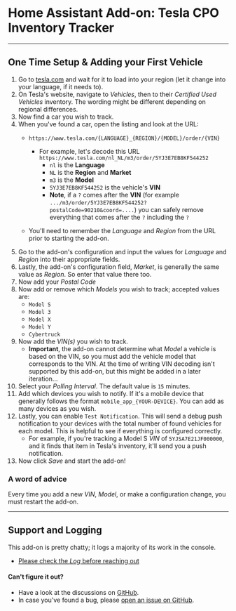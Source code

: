 # Home Assistant Add-on: Tesla CPO Inventory Tracker

<hr />

## One Time Setup & Adding your First Vehicle

1. Go to [tesla.com][tesla] and wait for it to load into your region (let it change into your language, if it needs to).
1. On Tesla's website, navigate to *Vehicles*, then to their *Certified Used Vehicles* inventory. The wording might be different depending on regional differences.
1. Now find a car you wish to track.
1. When you've found a car, open the listing and look at the URL:
    <!-- - ![Tesla inventory item with arrows showing region, language, and vin](images/tesla_url_inventory_edited.png) --> 
    - `https://www.tesla.com/{LANGUAGE}_{REGION}/{MODEL}/order/{VIN}`
        - For example, let's decode this URL `https://www.tesla.com/nl_NL/m3/order/5YJ3E7EB8KF544252`
            - `nl` is the **Language**
            - `NL` is the **Region** and **Market**
            - `m3` is the **Model**
            - `5YJ3E7EB8KF544252` is the vehicle's **VIN**
            - **Note**, if a `?` comes after the **VIN** (for example `.../m3/order/5YJ3E7EB8KF544252?postalCode=90210&coord=....`) you can safely remove everything that comes after the `?` including the `?`
        
    - You'll need to remember the *Language* and *Region* from the URL prior to starting the add-on.
1. Go to the add-on's configuration and input the values for *Language* and *Region* into their appropriate fields.
1. Lastly, the add-on's configuration field, *Market*, is generally the same value as *Region*. So enter that value there too.
1. Now add your *Postal Code*
1. Now add or remove which *Models* you wish to track; accepted values are:
    - `Model S`
    - `Model 3`
    - `Model X`
    - `Model Y`
    - `Cybertruck`
1. Now add the *VIN(s)* you wish to track. 
    - **Important**, the add-on cannot determine what *Model* a vehicle is based on the VIN, so you must add the vehicle model that corresponds to the VIN. At the time of writing VIN decoding isn't supported by this add-on, but this might be added in a later iteration...
1. Select your *Polling Interval*. The default value is `15` minutes.
1. Add which devices you wish to notify. If it's a mobile device that generally follows the format `mobile_app_{YOUR-DEVICE}`. You can add as many devices as you wish.
1. Lastly, you can enable `Test Notification`. This will send a debug push notification to your devices with the total number of found vehicles for each model. This is helpful to see if everything is configured correctly.
    - For example, if you're tracking a Model S *VIN* of `5YJSA7E21JF000000`, and it finds that item in Tesla's inventory, it'll send you a push notification.
1. Now click *Save* and start the add-on!

### A word of advice
Every time you add a new *VIN*, *Model*, or make a configuration change, you must restart the add-on.

<hr />

## Support and Logging

This add-on is pretty chatty; it logs a majority of its work in the console. 
- [Please check the *Log* before reaching out][log]

#### Can't figure it out?

- Have a look at the discussions on [GitHub][discuss].
- In case you've found a bug, please [open an issue on GitHub][issue].

[tesla]: https://tesla.com
[url-image]: images/tesla_url_inventory_edited.png
[log]: http://homeassistant.local:8123/hassio/addon/local_tesla_cpo_inventory_tracker/logs
[repo]: https://github.com/mwood77/ha-tesla-inventory-tracker/issues
[discuss]: https://github.com/mwood77/ha-tesla-inventory-tracker/discussions
[issue]: https://github.com/mwood77/ha-tesla-inventory-tracker/issues/new